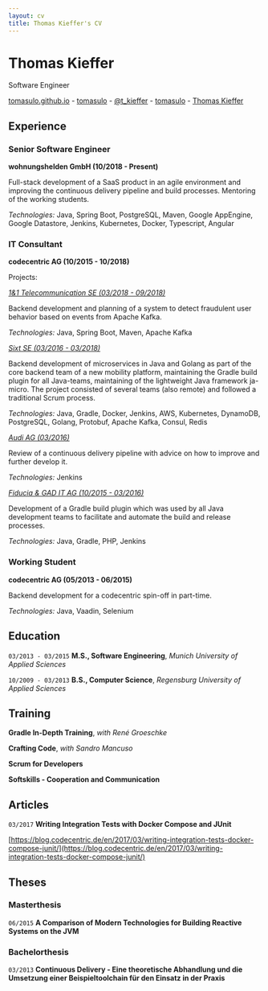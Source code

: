 ```yaml
---
layout: cv
title: Thomas Kieffer's CV
---
```

# Thomas Kieffer

Software Engineer

<div id="webaddress">
  <a href="https://tomasulo.github.io"><i class="fas fa-home"></i> tomasulo.github.io</a> - 
  <a href="https://github.com/tomasulo"><i class="fab fa-github"></i> tomasulo</a> - 
  <a href="https://twitter.com/t_kieffer"><i class="fab fa-twitter"></i> @t_kieffer</a> -
    <a href="https://stackoverflow.com/users/3636822/tomasulo"><i class="fab fa-stack-overflow"></i> tomasulo</a> -
    <a href="https://www.xing.com/profile/Thomas_Kieffer2"><i class="fab fa-xing"></i> Thomas Kieffer</a>
</div>

## Experience

### Senior Software Engineer
**wohnungshelden GmbH (10/2018 - Present)**

Full-stack development of a SaaS product in an agile environment and improving the continuous delivery pipeline and build processes. Mentoring of the working students.

*Technologies:*
Java, Spring Boot, PostgreSQL, Maven, Google AppEngine, Google Datastore, Jenkins, Kubernetes, Docker, Typescript, Angular


### IT Consultant
**codecentric AG (10/2015 - 10/2018)**

Projects:

*<u>1&1 Telecommunication SE (03/2018 - 09/2018)</u>*

Backend development and planning of a system to detect fraudulent user behavior based on events from Apache Kafka.

*Technologies:*
Java, Spring Boot, Maven, Apache Kafka

*<u>Sixt SE (03/2016 - 03/2018)</u>*

Backend development of microservices in Java and Golang as part of the core backend team of a new mobility platform, maintaining the Gradle build plugin for all Java-teams, maintaining of the lightweight Java framework ja-micro. The project consisted of several teams (also remote) and followed a traditional Scrum process.


*Technologies:*
Java, Gradle, Docker, Jenkins, AWS, Kubernetes, DynamoDB, PostgreSQL, Golang, Protobuf, Apache Kafka, Consul, Redis

*<u>Audi AG (03/2016)</u>*

Review of a continuous delivery pipeline with advice on how to improve and further develop it.

*Technologies:*
Jenkins

*<u>Fiducia & GAD IT AG (10/2015 - 03/2016)</u>*

Development of a Gradle build plugin which was used by all Java development teams to facilitate and automate the build and release processes.

*Technologies:*
Java, Gradle, PHP, Jenkins

### Working Student
**codecentric AG (05/2013 - 06/2015)**

Backend development for a codecentric spin-off in part-time.

*Technologies:*
Java, Vaadin, Selenium

## Education

`03/2013 - 03/2015`
**M.S., Software Engineering**, *Munich University of Applied Sciences*

`10/2009 - 03/2013`
**B.S., Computer Science**, *Regensburg University of Applied Sciences*

## Training

**Gradle In-Depth Training**, *with René Groeschke*

**Crafting Code**, *with Sandro Mancuso*

**Scrum for Developers**

**Softskills - Cooperation and Communication**

## Articles

`03/2017`
**Writing Integration Tests with Docker Compose and JUnit**

[https://blog.codecentric.de/en/2017/03/writing-integration-tests-docker-compose-junit/](https://blog.codecentric.de/en/2017/03/writing-integration-tests-docker-compose-junit/)

## Theses

### Masterthesis

`06/2015`
**A Comparison of Modern Technologies for Building Reactive Systems on the JVM**

### Bachelorthesis

`03/2013`
**Continuous Delivery - Eine theoretische Abhandlung und die Umsetzung einer Beispieltoolchain für den Einsatz in der Praxis**

